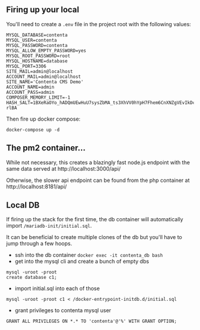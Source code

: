 ## Firing up your local

You'll need to create a `.env` file in the project root with the following values:

```
MYSQL_DATABASE=contenta
MYSQL_USER=contenta
MYSQL_PASSWORD=contenta
MYSQL_ALLOW_EMPTY_PASSWORD=yes
MYSQL_ROOT_PASSWORD=root
MYSQL_HOSTNAME=database
MYSQL_PORT=3306
SITE_MAIL=admin@localhost
ACCOUNT_MAIL=admin@localhost
SITE_NAME='Contenta CMS Demo'
ACCOUNT_NAME=admin
ACCOUNT_PASS=admin
COMPOSER_MEMORY_LIMIT=-1
HASH_SALT=1BXeRaOYo_hADQmUEwHuU7sysZbMA_ts3XhVV0hYpH7Fhem6CnXNZgVEvIkDcS0Yu1n2m-rlBA
```

Then fire up docker compose:

`docker-compose up -d`

## The pm2 container...
While not necessary, this creates a blazingly fast node.js endpoint with the same data served at 
http://localhost:3000/api/

Otherwise, the slower api endpoint can be found from the php container at http://localhost:8181/api/

## Local DB

If firing up the stack for the first time, the db container will automatically import `/mariadb-init/initial.sql`.

It can be beneficial to create multiple clones of the db but you'll have to jump through a few hoops.

- ssh into the db container `docker exec -it contenta_db bash`
- get into the mysql cli and create a bunch of empty dbs 

```
mysql -uroot -proot
create database c1;
```

- import initial.sql into each of those

`mysql -uroot -proot c1 < /docker-entrypoint-initdb.d/initial.sql`

- grant privileges to contenta mysql user

`GRANT ALL PRIVILEGES ON *.* TO 'contenta'@'%' WITH GRANT OPTION;`



